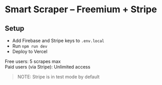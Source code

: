 # Smart Scraper – Freemium + Stripe

## Setup
- Add Firebase and Stripe keys to `.env.local`
- Run `npm run dev`
- Deploy to Vercel

Free users: 5 scrapes max  
Paid users (via Stripe): Unlimited access

> NOTE: Stripe is in test mode by default